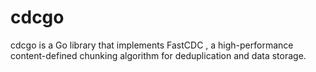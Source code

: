 # cdcgo
cdcgo is a Go library that implements FastCDC , a high-performance content-defined chunking algorithm for deduplication and data storage.
